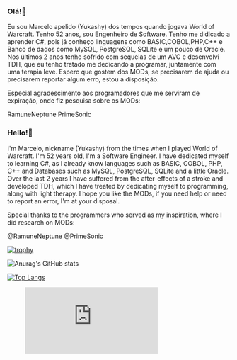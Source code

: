 ### Olá!👋
Eu sou Marcelo apelido (Yukashy) dos tempos quando jogava World of Warcraft.
Tenho 52 anos, sou Engenheiro de Software.
Tenho me didicado a aprender C#, pois já conheço linguagens como BASIC,COBOL,PHP,C++ e Banco de dados como MySQL, PostgreSQL, SQLite e um pouco de Oracle.
Nos últimos 2 anos tenho sofrido com sequelas de um AVC e desenvolvi TDH, que eu tenho tratado me dedicando a programar, juntamente com uma terapia leve.
Espero que gostem dos MODs, se precisarem de ajuda ou precisarem reportar algum erro, estou a disposição.

Especial agradescimento aos programadores que me serviram de expiração, onde fiz pesquisa sobre os MODs:

RamuneNeptune
PrimeSonic

### Hello!👋
I'm Marcelo, nickname (Yukashy) from the times when I played World of Warcraft.
I'm 52 years old, I'm a Software Engineer.
I have dedicated myself to learning C#, as I already know languages such as BASIC, COBOL, PHP, C++ and Databases such as MySQL, PostgreSQL, SQLite and a little Oracle.
Over the last 2 years I have suffered from the after-effects of a stroke and developed TDH, which I have treated by dedicating myself to programming, along with light therapy.
I hope you like the MODs, if you need help or need to report an error, I'm at your disposal.

Special thanks to the programmers who served as my inspiration, where I did research on MODs:

@RamuneNeptune
@PrimeSonic

[![trophy](https://github-profile-trophy.vercel.app/?username=wisekeep&theme=onedark)](https://github.com/ryo-ma/github-profile-trophy)

![Anurag's GitHub stats](https://github-readme-stats.vercel.app/api?username=wisekeep&show_icons=true&theme=dark&locale=en&show=reviews,discussions_started,discussions_answered,prs_merged,prs_merged_percentage)


[![Top Langs](https://github-readme-stats.vercel.app/api/top-langs/?username=wisekeep&layout=pie&theme=dark&locale=en)](https://github.com/anuraghazra/github-readme-stats)

<figure><embed src="https://wakatime.com/share/@wisekeep/823bbf36-99c6-45bc-bec3-bb1ef876dc9e.svg"></embed></figure>
